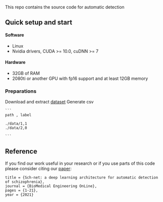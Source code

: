 

This repo contains the source code for automatic detection

## Quick setup and start 

#### Software

* Linux
* Nvidia drivers, CUDA >= 10.0, cuDNN >= 7


#### Hardware

* 32GB of RAM
* 2080ti or another GPU with fp16 support and at least 12GB memory 

### Preparations
Download and extract [dataset](https://figshare.com/articles/dataset/New_draft_item/2360626) 
Generate csv

    ```
    path , label
    
    ./data/1,1
    ./data/2,0
    
    ```

## Reference
If you find our work useful in your research or if you use parts of this code please consider citing our [paper](https://doi.org/10.1186/s12938-021-00915-2):

```@article{WANG2021102785,
title = {Sch-net: a deep learning architecture for automatic detection of schizophrenia},
journal = {BioMedical Engineering OnLine},  
pages = {1-21},  
year = {2021}  
```

